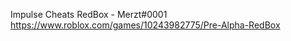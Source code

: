 Impulse Cheats RedBox - Merzt#0001 <br />
https://www.roblox.com/games/10243982775/Pre-Alpha-RedBox
